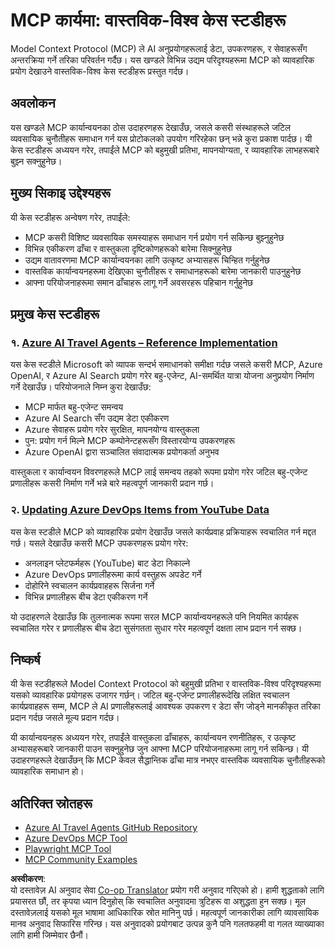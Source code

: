 <!--
CO_OP_TRANSLATOR_METADATA:
{
  "original_hash": "23899e82d806f25e5e46e89aab564dca",
  "translation_date": "2025-06-13T21:24:52+00:00",
  "source_file": "09-CaseStudy/README.md",
  "language_code": "ne"
}
-->
# MCP कार्यमा: वास्तविक-विश्व केस स्टडीहरू

Model Context Protocol (MCP) ले AI अनुप्रयोगहरूलाई डेटा, उपकरणहरू, र सेवाहरूसँग अन्तरक्रिया गर्ने तरिका परिवर्तन गर्दैछ। यस खण्डले विभिन्न उद्यम परिदृश्यहरूमा MCP को व्यावहारिक प्रयोग देखाउने वास्तविक-विश्व केस स्टडीहरू प्रस्तुत गर्दछ।

## अवलोकन

यस खण्डले MCP कार्यान्वयनका ठोस उदाहरणहरू देखाउँछ, जसले कसरी संस्थाहरूले जटिल व्यवसायिक चुनौतीहरू समाधान गर्न यस प्रोटोकलको उपयोग गरिरहेका छन् भन्ने कुरा प्रकाश पार्दछ। यी केस स्टडीहरू अध्ययन गरेर, तपाईंले MCP को बहुमुखी प्रतिभा, मापनयोग्यता, र व्यावहारिक लाभहरूबारे बुझ्न सक्नुहुनेछ।

## मुख्य सिकाइ उद्देश्यहरू

यी केस स्टडीहरू अन्वेषण गरेर, तपाईंले:

- MCP कसरी विशिष्ट व्यवसायिक समस्याहरू समाधान गर्न प्रयोग गर्न सकिन्छ बुझ्नुहुनेछ
- विभिन्न एकीकरण ढाँचा र वास्तुकला दृष्टिकोणहरूको बारेमा सिक्नुहुनेछ
- उद्यम वातावरणमा MCP कार्यान्वयनका लागि उत्कृष्ट अभ्यासहरू चिन्हित गर्नुहुनेछ
- वास्तविक कार्यान्वयनहरूमा देखिएका चुनौतीहरू र समाधानहरूको बारेमा जानकारी पाउनुहुनेछ
- आफ्ना परियोजनाहरूमा समान ढाँचाहरू लागू गर्ने अवसरहरू पहिचान गर्नुहुनेछ

## प्रमुख केस स्टडीहरू

### १. [Azure AI Travel Agents – Reference Implementation](./travelagentsample.md)

यस केस स्टडीले Microsoft को व्यापक सन्दर्भ समाधानको समीक्षा गर्दछ जसले कसरी MCP, Azure OpenAI, र Azure AI Search प्रयोग गरेर बहु-एजेन्ट, AI-समर्थित यात्रा योजना अनुप्रयोग निर्माण गर्ने देखाउँछ। परियोजनाले निम्न कुरा देखाउँछ:

- MCP मार्फत बहु-एजेन्ट समन्वय
- Azure AI Search सँग उद्यम डेटा एकीकरण
- Azure सेवाहरू प्रयोग गरेर सुरक्षित, मापनयोग्य वास्तुकला
- पुन: प्रयोग गर्न मिल्ने MCP कम्पोनेन्टहरूसँग विस्तारयोग्य उपकरणहरू
- Azure OpenAI द्वारा सञ्चालित संवादात्मक प्रयोगकर्ता अनुभव

वास्तुकला र कार्यान्वयन विवरणहरूले MCP लाई समन्वय तहको रूपमा प्रयोग गरेर जटिल बहु-एजेन्ट प्रणालीहरू कसरी निर्माण गर्ने भन्ने बारे महत्वपूर्ण जानकारी प्रदान गर्छ।

### २. [Updating Azure DevOps Items from YouTube Data](./UpdateADOItemsFromYT.md)

यस केस स्टडीले MCP को व्यावहारिक प्रयोग देखाउँछ जसले कार्यप्रवाह प्रक्रियाहरू स्वचालित गर्न मद्दत गर्छ। यसले देखाउँछ कसरी MCP उपकरणहरू प्रयोग गरेर:

- अनलाइन प्लेटफर्महरू (YouTube) बाट डेटा निकाल्ने
- Azure DevOps प्रणालीहरूमा कार्य वस्तुहरू अपडेट गर्ने
- दोहोरिने स्वचालन कार्यप्रवाहहरू सिर्जना गर्ने
- विभिन्न प्रणालीहरू बीच डेटा एकीकरण गर्ने

यो उदाहरणले देखाउँछ कि तुलनात्मक रूपमा सरल MCP कार्यान्वयनहरूले पनि नियमित कार्यहरू स्वचालित गरेर र प्रणालीहरू बीच डेटा सुसंगतता सुधार गरेर महत्वपूर्ण दक्षता लाभ प्रदान गर्न सक्छ।

## निष्कर्ष

यी केस स्टडीहरूले Model Context Protocol को बहुमुखी प्रतिभा र वास्तविक-विश्व परिदृश्यहरूमा यसको व्यावहारिक प्रयोगहरू उजागर गर्छन्। जटिल बहु-एजेन्ट प्रणालीहरूदेखि लक्षित स्वचालन कार्यप्रवाहहरू सम्म, MCP ले AI प्रणालीहरूलाई आवश्यक उपकरण र डेटा सँग जोड्ने मानकीकृत तरिका प्रदान गर्दछ जसले मूल्य प्रदान गर्दछ।

यी कार्यान्वयनहरू अध्ययन गरेर, तपाईंले वास्तुकला ढाँचाहरू, कार्यान्वयन रणनीतिहरू, र उत्कृष्ट अभ्यासहरूबारे जानकारी पाउन सक्नुहुनेछ जुन आफ्ना MCP परियोजनाहरूमा लागू गर्न सकिन्छ। यी उदाहरणहरूले देखाउँछन् कि MCP केवल सैद्धान्तिक ढाँचा मात्र नभएर वास्तविक व्यवसायिक चुनौतीहरूको व्यावहारिक समाधान हो।

## अतिरिक्त स्रोतहरू

- [Azure AI Travel Agents GitHub Repository](https://github.com/Azure-Samples/azure-ai-travel-agents)
- [Azure DevOps MCP Tool](https://github.com/microsoft/azure-devops-mcp)
- [Playwright MCP Tool](https://github.com/microsoft/playwright-mcp)
- [MCP Community Examples](https://github.com/microsoft/mcp)

**अस्वीकरण**:  
यो दस्तावेज़ AI अनुवाद सेवा [Co-op Translator](https://github.com/Azure/co-op-translator) प्रयोग गरी अनुवाद गरिएको हो। हामी शुद्धताको लागि प्रयासरत छौं, तर कृपया ध्यान दिनुहोस् कि स्वचालित अनुवादमा त्रुटिहरू वा अशुद्धता हुन सक्छ। मूल दस्तावेज़लाई यसको मूल भाषामा आधिकारिक स्रोत मानिनु पर्छ। महत्वपूर्ण जानकारीका लागि व्यावसायिक मानव अनुवाद सिफारिस गरिन्छ। यस अनुवादको प्रयोगबाट उत्पन्न कुनै पनि गलतफहमी वा गलत व्याख्याका लागि हामी जिम्मेवार छैनौं।